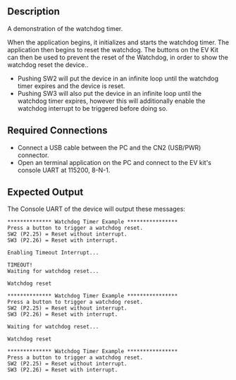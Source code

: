 ## Description

A demonstration of the watchdog timer.

When the application begins, it initializes and starts the watchdog timer.  The application then begins to reset the watchdog.  The buttons on the EV Kit can then be used to prevent the reset of the Watchdog, in order to show the watchdog reset the device..

- Pushing SW2 will put the device in an infinite loop until the watchdog timer expires and the device is reset.
- Pushing SW3 will also put the device in an infinite loop until the watchdog timer expires, however this will additionally enable the watchdog interrupt to be triggered before doing so.

## Required Connections

-   Connect a USB cable between the PC and the CN2 (USB/PWR) connector.
-   Open an terminal application on the PC and connect to the EV kit's console UART at 115200, 8-N-1.

## Expected Output

The Console UART of the device will output these messages:

```
************** Watchdog Timer Example ****************
Press a button to trigger a watchdog reset.
SW2 (P2.25) = Reset without interrupt.
SW3 (P2.26) = Reset with interrupt.

Enabling Timeout Interrupt...

TIMEOUT! 
Waiting for watchdog reset...

Watchdog reset

************** Watchdog Timer Example ****************
Press a button to trigger a watchdog reset.
SW2 (P2.25) = Reset without interrupt.
SW3 (P2.26) = Reset with interrupt.

Waiting for watchdog reset...

Watchdog reset

************** Watchdog Timer Example ****************
Press a button to trigger a watchdog reset.
SW2 (P2.25) = Reset without interrupt.
SW3 (P2.26) = Reset with interrupt.
```
